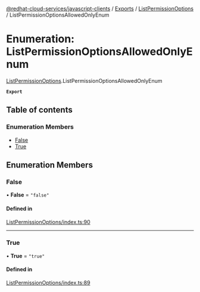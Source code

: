 [@redhat-cloud-services/javascript-clients](../README.md) / [Exports](../modules.md) / [ListPermissionOptions](../modules/ListPermissionOptions.md) / ListPermissionOptionsAllowedOnlyEnum

# Enumeration: ListPermissionOptionsAllowedOnlyEnum

[ListPermissionOptions](../modules/ListPermissionOptions.md).ListPermissionOptionsAllowedOnlyEnum

**`Export`**

## Table of contents

### Enumeration Members

- [False](ListPermissionOptions.ListPermissionOptionsAllowedOnlyEnum.md#false)
- [True](ListPermissionOptions.ListPermissionOptionsAllowedOnlyEnum.md#true)

## Enumeration Members

### False

• **False** = ``"false"``

#### Defined in

[ListPermissionOptions/index.ts:90](https://github.com/RedHatInsights/javascript-clients/blob/main/packages/rbac/ListPermissionOptions/index.ts#L90)

___

### True

• **True** = ``"true"``

#### Defined in

[ListPermissionOptions/index.ts:89](https://github.com/RedHatInsights/javascript-clients/blob/main/packages/rbac/ListPermissionOptions/index.ts#L89)
